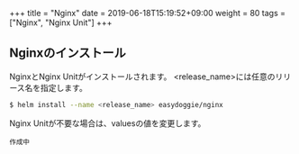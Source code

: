 +++
title = "Nginx"
date =  2019-06-18T15:19:52+09:00
weight = 80
tags = ["Nginx", "Nginx Unit"]
+++

## Nginxのインストール
NginxとNginx Unitがインストールされます。
\<release_name\>には任意のリリース名を指定します。
```sh
$ helm install --name <release_name> easydoggie/nginx
```
Nginx Unitが不要な場合は、valuesの値を変更します。
```
作成中
```